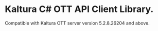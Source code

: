 # Kaltura C# OTT API Client Library.
Compatible with Kaltura OTT server version 5.2.8.26204 and above.
